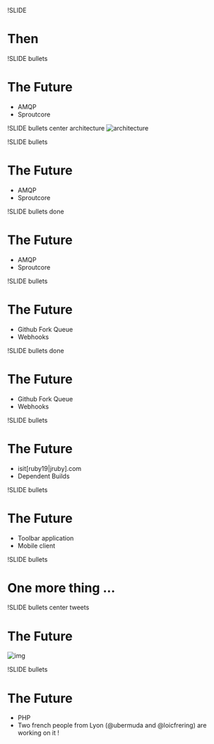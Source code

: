 !SLIDE
# Then

!SLIDE bullets
# The Future
* AMQP
* Sproutcore

!SLIDE bullets center architecture
![architecture](../images/travis.architecture.png)

!SLIDE bullets
# The Future
* AMQP
* Sproutcore

!SLIDE bullets done
# The Future
* AMQP
* Sproutcore

!SLIDE bullets
# The Future
* Github Fork Queue
* Webhooks

!SLIDE bullets done
# The Future
* Github Fork Queue
* Webhooks

!SLIDE bullets
# The Future
* isit[ruby19|jruby].com
* Dependent Builds

!SLIDE bullets
# The Future
* Toolbar application
* Mobile client

!SLIDE bullets
# One more thing ...

!SLIDE bullets center tweets
# The Future
![img](../images/tweets/freeformz.png)

!SLIDE bullets
# The Future
* PHP
* Two french people from Lyon (@ubermuda and @loicfrering) are working
  on it !
